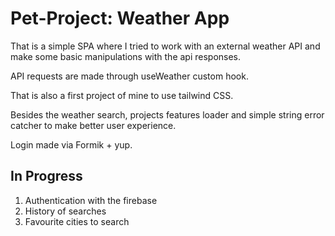 # Pet-Project: Weather App

That is a simple SPA where I tried to work 
with an external weather API and make some 
basic manipulations with the api responses.

API requests are made through useWeather custom hook.

That is also a first project of mine to use tailwind CSS.

Besides the weather search, projects features loader
and simple string error catcher to make better user
experience.

Login made via Formik + yup.

## In Progress
1. Authentication with the firebase
2. History of searches
3. Favourite cities to search